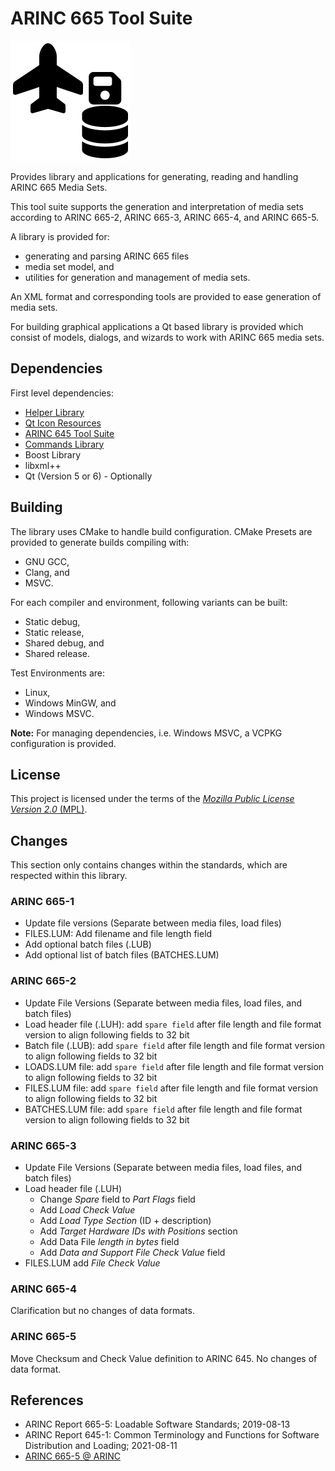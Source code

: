 # ARINC 665 Tool Suite
![ProjectLogo.svg](ProjectLogo.svg)

Provides library and applications for generating, reading and handling ARINC 665
Media Sets.

This tool suite supports the generation and interpretation of media sets 
according to ARINC 665-2, ARINC 665-3, ARINC 665-4, and ARINC 665-5.

A library is provided for:
 - generating and parsing ARINC 665 files
 - media set model, and
 - utilities for generation and management of media sets.

An XML format and corresponding tools are provided to ease generation of media 
sets.

For building graphical applications a Qt based library is provided which 
consist of models, dialogs, and wizards to work with ARINC 665 media sets.

## Dependencies
First level dependencies:
- [Helper Library](https://git.thomas-vogt.de/thomas-vogt/helper)
- [Qt Icon Resources](https://git.thomas-vogt.de/thomas-vogt/qt_icon_resources)
- [ARINC 645 Tool Suite](https://git.thomas-vogt.de/thomas-vogt/arinc_645)
- [Commands Library](https://git.thomas-vogt.de/thomas-vogt/commands)
- Boost Library
- libxml++
- Qt (Version 5 or 6) - Optionally

## Building
The library uses CMake to handle build configuration.
CMake Presets are provided to generate builds compiling with:
- GNU GCC,
- Clang, and
- MSVC.

For each compiler and environment, following variants can be built:
- Static debug,
- Static release,
- Shared debug, and
- Shared release.

Test Environments are:
- Linux,
- Windows MinGW, and
- Windows MSVC.

**Note:**
For managing dependencies, i.e. Windows MSVC, a VCPKG configuration is provided.

## License
This project is licensed under the terms of the [*Mozilla Public License Version 2.0* (MPL)](LICENSE).

## Changes
This section only contains changes within the standards, which are respected
within this library.

### ARINC 665-1
 - Update file versions (Separate between media files, load files)
 - FILES.LUM: Add filename and file length field
 - Add optional batch files (.LUB)
 - Add optional list of batch files (BATCHES.LUM)

### ARINC 665-2
 - Update File Versions (Separate between media files, load files, and batch 
   files)
 - Load header file (.LUH): add `spare field` after file length and file format 
   version to align following fields to 32 bit
 - Batch file (.LUB): add `spare field` after file length and file format 
   version to align following fields to 32 bit
 - LOADS.LUM file: add `spare field` after file length and file format version
   to align following fields to 32 bit
 - FILES.LUM file: add `spare field` after file length and file format version
   to align following fields to 32 bit
 - BATCHES.LUM file: add `spare field` after file length and file format version
   to align following fields to 32 bit

### ARINC 665-3
 - Update File Versions (Separate between media files, load files, and batch
   files)
 - Load header file (.LUH)
   - Change *Spare* field to *Part Flags* field
   - Add *Load Check Value*
   - Add *Load Type Section* (ID + description)
   - Add *Target Hardware IDs with Positions* section
   - Add Data File *length in bytes* field
   - Add *Data and Support File Check Value* field
 - FILES.LUM add *File Check Value*

### ARINC 665-4
Clarification but no changes of data formats.

### ARINC 665-5
Move Checksum and Check Value definition to ARINC 645.
No changes of data format.

## References
 - ARINC Report 665-5:
   Loadable Software Standards;
   2019-08-13
 - ARINC Report 645-1:
   Common Terminology and Functions for Software Distribution and Loading;
   2021-08-11
 - [ARINC 665-5 @ ARINC](https://aviation-ia.sae-itc.com/standards/arinc665-5-665-5-loadable-software-standards)

